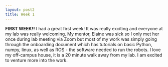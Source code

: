 ```yaml
---
layout: post2
title: Week 1
---
```


**FIRST WEEK!!** I had a great first week! It was really exciting and everyone at my lab was
really welcoming. My mentor, Elaine was sick so I only met her once during lab meeting via Zoom
but most of my work was simply going through the onboarding document which has tutorials on 
basic Python, numpy, linux, as well as ROS - the software needed to run the robots. I love my
off-campus house, it is a 20 minute walk away from my lab. I am excited to venture more into 
the work. 
